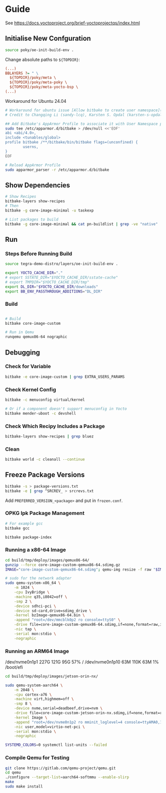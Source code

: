 # Guide

See <https://docs.yoctoproject.org/brief-yoctoprojectqs/index.html>

## Initialise New Confguration

```bash
source poky/oe-init-build-env .
```

Change absolute paths to `${TOPDIR}`:

```ini
(...)
BBLAYERS ?= " \
  ${TOPDIR}/poky/meta \
  ${TOPDIR}/poky/meta-poky \
  ${TOPDIR}/poky/meta-yocto-bsp \
(...)
```

Workaround for Ubuntu 24.04

```bash
# Workaround for ubuntu issue [Allow bitbake to create user namespace](https://bugs.launchpad.net/ubuntu/+source/apparmor/+bug/2056555)
# Credit to Changqing Li (sandy-lcq), Karsten S. Opdal (karsten-s-opdal) and Ferry Toth (ftoth)

## Add Bitbake's AppArmor Profile to associate it with User Namespace profile
sudo tee /etc/apparmor.d/bitbake > /dev/null <<'EOF'
abi <abi/4.0>,
include <tunables/global>
profile bitbake /**/bitbake/bin/bitbake flags=(unconfined) {
        userns,
}
EOF

# Reload AppArmor Profile
sudo apparmor_parser -r /etc/apparmor.d/bitbake
```

## Show Dependencies

```bash
# Show Recipes
bitbake-layers show-recipes
# Then
bitbake -g core-image-minimal -u taskexp

# List packages to build
bitbake -g core-image-minimal && cat pn-buildlist | grep -ve "native" | sort | uniq
```

## Run

### Steps Before Running Build

```bash
source tegra-demo-distro/layers/oe-init-build-env .

export YOCTO_CACHE_DIR="."
# export SSTATE_DIR="$YOCTO_CACHE_DIR/sstate-cache"
# export TMPDIR="$YOCTO_CACHE_DIR/tmp"
export DL_DIR="$YOCTO_CACHE_DIR/downloads"
export BB_ENV_PASSTHROUGH_ADDITIONS="DL_DIR"
```

### Build

```bash

# Build
bitbake core-image-custom

# Run in Qemu
runqemu qemux86-64 nographic
```

## Debugging

### Check for Variable

```bash
bitbake -e core-image-custom | grep EXTRA_USERS_PARAMS
```

### Check Kernel Config

```bash
bitbake -c menuconfig virtual/kernel

# Or if a component doesn't support menuconfig in Yocto
bitbake mender-uboot -c devshell
```

### Check Which Recipy Includes a Package

```bash
bitbake-layers show-recipes | grep bluez
```

### Clean

```bash
bitbake world -c cleanall --continue
```

## Freeze Package Versions

```bash
bitbake -s > package-versions.txt
bitbake -e | grep ^SRCREV_ > srcrevs.txt
```

Add `PREFERRED_VERSION_<package>` and put in `frozen.conf`.

### OPKG Ipk Package Management

```bash
# For example gcc
bitbake gcc

bitbake package-index
```

### Running a x86-64 Image

```bash
cd build/tmp/deploy/images/qemux86-64/
gunzip --force core-image-custom-qemux86-64.sdimg.gz
IMAGE="core-image-custom-qemux86-64.sdimg"; qemu-img resize -f raw "$IMAGE" 2G

# sudo for the network adapter
sudo qemu-system-x86_64 \
    -m 1024 \
    -cpu IvyBridge \
    -machine q35,i8042=off \
    -smp 2 \
    -device sdhci-pci \
    -device sd-card,drive=sdimg_drive \
    -kernel bzImage-qemux86-64.bin \
    -append "root=/dev/mmcblk0p2 ro console=ttyS0" \
    -drive file=core-image-custom-qemux86-64.sdimg,if=none,format=raw,id=sdimg_drive \
    -nic tap \
    -serial mon:stdio \
    -nographic
```

### Running an ARM64 Image

/dev/nvme0n1p1   227G  121G   95G  57% /
/dev/nvme0n1p10   63M  110K   63M   1% /boot/efi

```bash
cd build/tmp/deploy/images/jetson-orin-nx/

sudo qemu-system-aarch64 \
    -m 2048 \
    -cpu cortex-a76 \
    -machine virt,highmem=off \
    -smp 8 \
    -device nvme,serial=deadbeef,drive=nvm \
    -drive file=core-image-custom-jetson-orin-nx.sdimg,if=none,format=raw,id=nvm \
    -kernel Image \
    -append "root=/dev/nvme0n1p2 ro mminit_loglevel=4 console=ttyAMA0,115200 firmware_class.path=/etc/firmware fbcon=map:0 nospectre_bhb video=efifb:off earlycon" \
    -nic user,model=virtio-net-pci \
    -serial mon:stdio \
    -nographic
```

```bash
SYSTEMD_COLORS=0 systemctl list-units --failed
```

### Compile Qemu for Testing

```bash
git clone https://gitlab.com/qemu-project/qemu.git
cd qemu
./configure --target-list=aarch64-softmmu --enable-slirp
make
sudo make install
```
